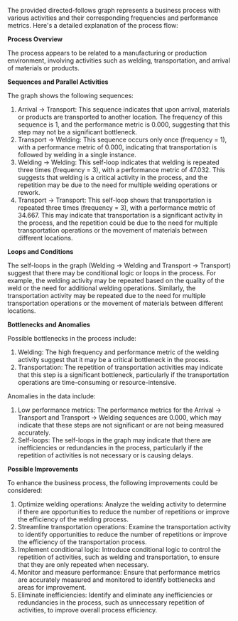 The provided directed-follows graph represents a business process with various activities and their corresponding frequencies and performance metrics. Here's a detailed explanation of the process flow:

**Process Overview**

The process appears to be related to a manufacturing or production environment, involving activities such as welding, transportation, and arrival of materials or products.

**Sequences and Parallel Activities**

The graph shows the following sequences:

1. Arrival -> Transport: This sequence indicates that upon arrival, materials or products are transported to another location. The frequency of this sequence is 1, and the performance metric is 0.000, suggesting that this step may not be a significant bottleneck.
2. Transport -> Welding: This sequence occurs only once (frequency = 1), with a performance metric of 0.000, indicating that transportation is followed by welding in a single instance.
3. Welding -> Welding: This self-loop indicates that welding is repeated three times (frequency = 3), with a performance metric of 47.032. This suggests that welding is a critical activity in the process, and the repetition may be due to the need for multiple welding operations or rework.
4. Transport -> Transport: This self-loop shows that transportation is repeated three times (frequency = 3), with a performance metric of 34.667. This may indicate that transportation is a significant activity in the process, and the repetition could be due to the need for multiple transportation operations or the movement of materials between different locations.

**Loops and Conditions**

The self-loops in the graph (Welding -> Welding and Transport -> Transport) suggest that there may be conditional logic or loops in the process. For example, the welding activity may be repeated based on the quality of the weld or the need for additional welding operations. Similarly, the transportation activity may be repeated due to the need for multiple transportation operations or the movement of materials between different locations.

**Bottlenecks and Anomalies**

Possible bottlenecks in the process include:

1. Welding: The high frequency and performance metric of the welding activity suggest that it may be a critical bottleneck in the process.
2. Transportation: The repetition of transportation activities may indicate that this step is a significant bottleneck, particularly if the transportation operations are time-consuming or resource-intensive.

Anomalies in the data include:

1. Low performance metrics: The performance metrics for the Arrival -> Transport and Transport -> Welding sequences are 0.000, which may indicate that these steps are not significant or are not being measured accurately.
2. Self-loops: The self-loops in the graph may indicate that there are inefficiencies or redundancies in the process, particularly if the repetition of activities is not necessary or is causing delays.

**Possible Improvements**

To enhance the business process, the following improvements could be considered:

1. Optimize welding operations: Analyze the welding activity to determine if there are opportunities to reduce the number of repetitions or improve the efficiency of the welding process.
2. Streamline transportation operations: Examine the transportation activity to identify opportunities to reduce the number of repetitions or improve the efficiency of the transportation process.
3. Implement conditional logic: Introduce conditional logic to control the repetition of activities, such as welding and transportation, to ensure that they are only repeated when necessary.
4. Monitor and measure performance: Ensure that performance metrics are accurately measured and monitored to identify bottlenecks and areas for improvement.
5. Eliminate inefficiencies: Identify and eliminate any inefficiencies or redundancies in the process, such as unnecessary repetition of activities, to improve overall process efficiency.